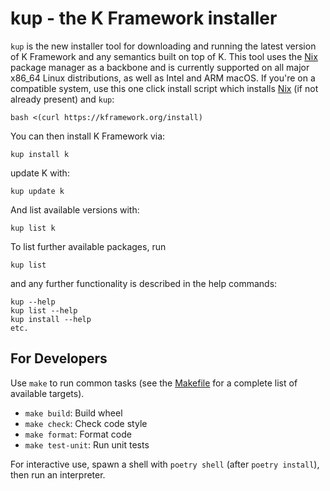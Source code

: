 # kup - the K Framework installer

`kup` is the new installer tool for downloading and running the latest version of K Framework and any semantics built on top of K. This tool uses the [Nix](https://nixos.org/download.html) package manager as a backbone and is currently supported on all major x86_64 Linux distributions, as well as Intel and ARM macOS. If you're on a compatible system, use this one click install script which installs [Nix](https://nixos.org/download.html) (if not already present) and `kup`:

```
bash <(curl https://kframework.org/install)
```

You can then install K Framework via:

```
kup install k
```

update K with:

```
kup update k
```

And list available versions with:

```
kup list k
```

To list further available packages, run

```
kup list
```

and any further functionality is described in the help commands:

```
kup --help
kup list --help
kup install --help
etc.
```



## For Developers

Use `make` to run common tasks (see the [Makefile](Makefile) for a complete list of available targets).

* `make build`: Build wheel
* `make check`: Check code style
* `make format`: Format code
* `make test-unit`: Run unit tests

For interactive use, spawn a shell with `poetry shell` (after `poetry install`), then run an interpreter.
